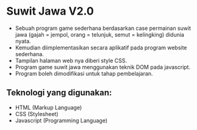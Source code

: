 # Suwit Jawa V2.0
- Sebuah program game sederhana berdasarkan case permainan suwit jawa (gajah = jempol, orang = telunjuk, semut = kelingking) didunia nyata.
- Kemudian diimplementasikan secara aplikatif pada program website sederhana.
- Tampilan halaman web nya diberi style CSS.
- Program game suwit jawa menggunakan teknik DOM pada javascript.
- Program boleh dimodifikasi untuk tahap pembelajaran.

Teknologi yang digunakan:
-
- HTML (Markup Language)
- CSS (Stylesheet)
- Javascript (Programming Language)
